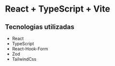 # React + TypeScript + Vite

## Tecnologias utilizadas

* React
* TypeScript
* React-Hook-Form
* Zod
* TailwindCss
